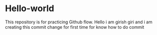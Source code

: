 # Hello-world
This repository is for practicing Github flow.
Hello i am girish giri and i am creating this commit change for first time for know how to do commit

